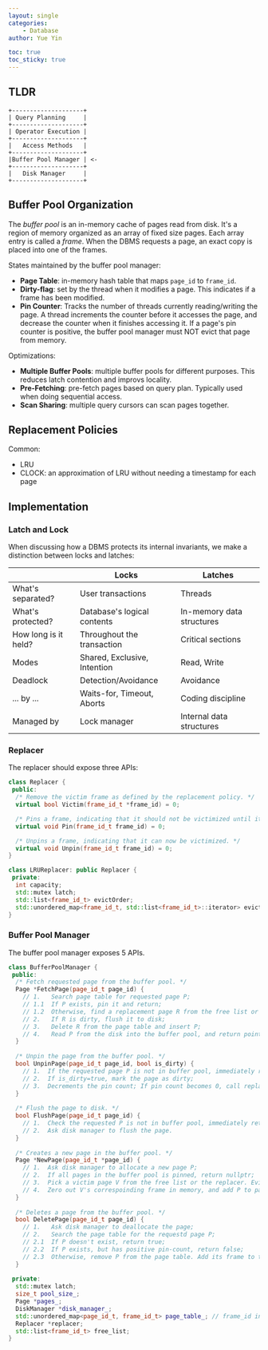 ```yaml
---
layout: single
categories: 
    - Database
author: Yue Yin

toc: true
toc_sticky: true
---
```


## TLDR

```
+--------------------+
| Query Planning     |
+--------------------+
| Operator Execution |
+--------------------+
|   Access Methods   |
+--------------------+
|Buffer Pool Manager | <-
+--------------------+
|   Disk Manager     |
+--------------------+
```

## Buffer Pool Organization

The *buffer pool* is an in-memory cache of pages read from disk. It's a region of memory organized as an array of fixed size pages. Each array entry is called a *frame*. When the DBMS requests a page, an exact copy is placed into one of the frames. 

States maintained by the buffer pool manager:

- **Page Table**: in-memory hash table that maps `page_id` to `frame_id`.
- **Dirty-flag**: set by the thread when it modifies a page. This indicates if a frame has been modified.
- **Pin Counter**: Tracks the number of threads currently reading/writing the page. A thread increments the counter before it accesses the page, and decrease the counter when it finishes accessing it. If a page's pin counter is positive, the buffer pool manager must NOT evict that page from memory. 

Optimizations:

- **Multiple Buffer Pools**: multiple buffer pools for different purposes. This reduces latch contention and improvs locality.
- **Pre-Fetching**: pre-fetch pages based on query plan. Typically used when doing sequential access.
- **Scan Sharing**: multiple query cursors can scan pages together. 

## Replacement Policies

Common:
- LRU
- CLOCK: an approximation of LRU without needing a timestamp for each page

## Implementation

### Latch and Lock

When discussing how a DBMS protects its internal invariants, we make a distinction between locks and latches:

|                      | Locks                        | Latches                   |
| -------------------- | ---------------------------- | ------------------------- |
| What's separated?    | User transactions            | Threads                   |
| What's protected?    | Database's logical contents  | In-memory data structures |
| How long is it held? | Throughout the transaction   | Critical sections         |
| Modes                | Shared, Exclusive, Intention | Read, Write               |
| Deadlock             | Detection/Avoidance          | Avoidance                 |
| ... by ...           | Waits-for, Timeout, Aborts   | Coding discipline         |
| Managed by           | Lock manager                 | Internal data structures  |

### Replacer

The replacer should expose three APIs:

```c++
class Replacer {
 public:
  /* Remove the victim frame as defined by the replacement policy. */
  virtual bool Victim(frame_id_t *frame_id) = 0;

  /* Pins a frame, indicating that it should not be victimized until it is unpinned. */
  virtual void Pin(frame_id_t frame_id) = 0;

  /* Unpins a frame, indicating that it can now be victimized. */
  virtual void Unpin(frame_id_t frame_id) = 0;
}

class LRUReplacer: public Replacer {
 private:
  int capacity;
  std::mutex latch;
  std::list<frame_id_t> evictOrder;
  std::unordered_map<frame_id_t, std::list<frame_id_t>::iterator> evictMap;
}
```

### Buffer Pool Manager

The buffer pool manager exposes 5 APIs. 

```c++
class BufferPoolManager {
 public:
  /* Fetch requested page from the buffer pool. */
  Page *FetchPage(page_id_t page_id) {
    // 1.   Search page table for requested page P;
    // 1.1  If P exists, pin it and return;
    // 1.2  Otherwise, find a replacement page R from the free list or the replacer;
    // 2.   If R is dirty, flush it to disk;
    // 3.   Delete R from the page table and insert P;
    // 4.   Read P from the disk into the buffer pool, and return pointer to P.
  }
    
  /* Unpin the page from the buffer pool. */
  bool UnpinPage(page_id_t page_id, bool is_dirty) {
    // 1.  If the requested page P is not in buffer pool, immediately return;
    // 2.  If is_dirty=true, mark the page as dirty;
    // 3.  Decrements the pin count; If pin count becomes 0, call replacer.Unpin(P).
  }
  
  /* Flush the page to disk. */
  bool FlushPage(page_id_t page_id) {
    // 1.  Check the requested P is not in buffer pool, immediately return;
    // 2.  Ask disk manager to flush the page.
  }
    
  /* Creates a new page in the buffer pool. */
  Page *NewPage(page_id_t *page_id) {
    // 1.  Ask disk manager to allocate a new page P;
    // 2.  If all pages in the buffer pool is pinned, return nullptr;
    // 3.  Pick a victim page V from the free list or the replacer. Evict V;
    // 4.  Zero out V's correspoinding frame in memory, and add P to page table.
  }
    
  /* Deletes a page from the buffer pool. */
  bool DeletePage(page_id_t page_id) {
    // 1.   Ask disk manager to deallocate the page;
    // 2.   Search the page table for the requestd page P;
    // 2.1  If P doesn't exist, return true;
    // 2.2  If P exists, but has positive pin-count, return false;
    // 2.3  Otherwise, remove P from the page table. Add its frame to the free list.
  }
    
 private:
  std::mutex latch;
  size_t pool_size_;
  Page *pages_;
  DiskManager *disk_manager_;
  std::unordered_map<page_id_t, frame_id_t> page_table_; // frame_id indexes into pages_
  Replacer *replacer;
  std::list<frame_id_t> free_list;
}
```

